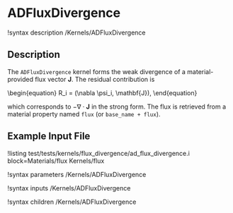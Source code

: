 # ADFluxDivergence

!syntax description /Kernels/ADFluxDivergence

## Description

The `ADFluxDivergence` kernel forms the weak divergence of a material-provided
flux vector $\mathbf{J}$. The residual contribution is

\begin{equation}
R_i = (\nabla \psi_i, \mathbf{J}),
\end{equation}

which corresponds to $-\nabla \cdot \mathbf{J}$ in the strong form. The flux is
retrieved from a material property named `flux` (or `base_name + flux`).

## Example Input File

!listing test/tests/kernels/flux_divergence/ad_flux_divergence.i block=Materials/flux Kernels/flux

!syntax parameters /Kernels/ADFluxDivergence

!syntax inputs /Kernels/ADFluxDivergence

!syntax children /Kernels/ADFluxDivergence


